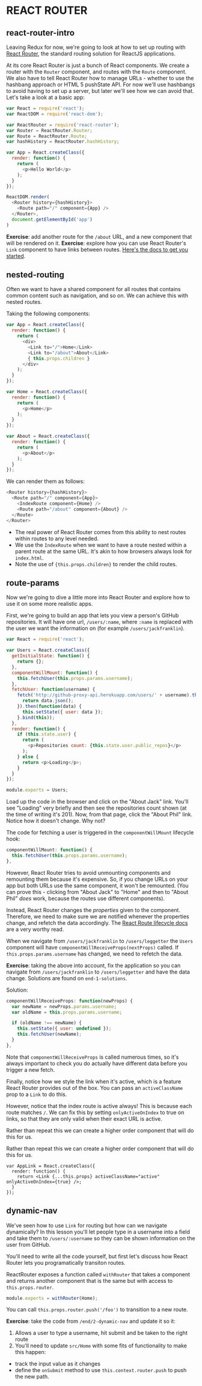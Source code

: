 # REACT ROUTER

## react-router-intro

Leaving Redux for now, we're going to look at how to set up routing with [React Router](https://github.com/reactjs/react-router), the standard routing solution for ReactJS applications.

At its core React Router is just a bunch of React components. We create a router with the `Router` component, and routes with the `Route` component. We also have to tell React Router how to manage URLs - whether to use the hashbang approach or HTML 5 pushState API. For now we'll use hashbangs to avoid having to set up a server, but later we'll see how we can avoid that. Let's take a look at a basic app:

```js
var React = require('react');
var ReactDOM = require('react-dom');

var ReactRouter = require('react-router');
var Router = ReactRouter.Router;
var Route = ReactRouter.Route;
var hashHistory = ReactRouter.hashHistory;

var App = React.createClass({
  render: function() {
    return (
      <p>Hello World</p>
    );
  }
});

ReactDOM.render(
  <Router history={hashHistory}>
    <Route path="/" component={App} />
  </Router>,
  document.getElementById('app')
)
```

__Exercise__: add another route for the `/about` URL, and a new component that will be rendered on it.
__Exercise__: explore how you can use React Router's `Link` component to have links between routes. [Here's the docs to get you started](https://github.com/reactjs/react-router/blob/master/docs/API.md#link).

## nested-routing

Often we want to have a shared component for all routes that contains common content such as navigation, and so on. We can achieve this with nested routes.

Taking the following components:

```js
var App = React.createClass({
  render: function() {
    return (
      <div>
        <Link to="/">Home</Link>
        <Link to="/about">About</Link>
        { this.props.children }
      </div>
    );
  }
});

var Home = React.createClass({
  render: function() {
    return (
      <p>Home</p>
    );
  }
});

var About = React.createClass({
  render: function() {
    return (
      <p>About</p>
    );
  }
});
```

We can render them as follows:

```js
<Router history={hashHistory}>
  <Route path="/" component={App}>
    <IndexRoute component={Home} />
    <Route path="/about" component={About} />
  </Route>
</Router>
```

- The real power of React Router comes from this ability to nest routes within routes to any level needed.
- We use the `IndexRoute` when we want to have a route nested within a parent route at the same URL. It's akin to how browsers always look for `index.html`.
- Note the use of `{this.props.children}` to render the child routes.

## route-params

Now we're going to dive a little more into React Router and explore how to use it on some more realistic apps.

First, we're going to build an app that lets you view a person's GitHub repositories. It will have one url, `/users/:name`, where `:name` is replaced with the user we want the information on (for example `/users/jackfranklin`).

```js
var React = require('react');

var Users = React.createClass({
  getInitialState: function() {
    return {};
  },
  componentWillMount: function() {
    this.fetchUser(this.props.params.username);
  },
  fetchUser: function(username) {
    fetch('http://github-proxy-api.herokuapp.com/users/' + username).then(function(data) {
      return data.json();
    }).then(function(data) {
      this.setState({ user: data });
    }.bind(this));
  },
  render: function() {
    if (this.state.user) {
      return (
        <p>Repositories count: {this.state.user.public_repos}</p>
      );
    } else {
      return <p>Loading</p>;
    }
  }
});

module.exports = Users;
```

Load up the code in the browser and click on the "About Jack" link. You'll see "Loading" very briefly and then see the repositories count shown (at the time of writing it's 201). Now, from that page, click the "About Phil" link. Notice how it doesn't change. Why not?

The code for fetching a user is triggered in the `componentWillMount` lifecycle hook:

```js
componentWillMount: function() {
  this.fetchUser(this.props.params.username);
},
```

However, React Router tries to avoid unmounting components and remounting them because it's expensive. So, if you change URLs on your app but both URLs use the same component, it won't be remounted. (You can prove this - clicking from "About Jack" to "Home" and then to "About Phil" _does_ work, because the routes use different components).

Instead, React Router changes the _properties_ given to the component. Therefore, we need to make sure we are notified whenever the properties change, and refetch the data accordingly. The [React Route lifecycle docs](https://github.com/reactjs/react-router/blob/master/docs/guides/ComponentLifecycle.md) are a very worthy read.

When we navigate from `/users/jackfranklin` to `/users/leggetter` the `Users` component will have `componentWillReceiveProps(nextProps)` called. If `this.props.params.username` has changed, we need to refetch the data.

__Exercise__: taking the above into account, fix the application so you can navigate from `/users/jackfranklin` to `/users/leggetter` and have the data change. Solutions are found on `end-1-solutions`.

Solution:

```js
componentWillReceiveProps: function(newProps) {
  var newName = newProps.params.username;
  var oldName = this.props.params.username;

  if (oldName !== newName) {
    this.setState({ user: undefined });
    this.fetchUser(newName);
  }
},
```

Note that `componentWillReceiveProps` is called numerous times, so it's always important to check you do actually have different data before you trigger a new fetch.

Finally, notice how we style the link when it's active, which is a feature React Router provides out of the box. You can pass an `activeClassName` prop to a `Link` to do this.

However, notice that the index route is active always! This is because each route matches `/`. We can fix this by setting `onlyActiveOnIndex` to true on links, so that they are only valid when their exact URL is active.

Rather than repeat this we can create a higher order component that will do this for us.

Rather than repeat this we can create a higher order component that will do this for us.

```
var AppLink = React.createClass({
  render: function() {
    return <Link {...this.props} activeClassName="active" onlyActiveOnIndex={true} />;
  }
});
```


## dynamic-nav

We've seen how to use `Link` for routing but how can we navigate dynamically? In this lesson you'll let people type in a username into a field and take them to `/users/:username` so they can be shown information on the user from GitHub.

You'll need to write all the code yourself, but first let's discuss how React Router lets you programatically transiton routes.

ReactRouter exposes a function called `withRouter` that takes a component and returns another component that is the same but with access to `this.props.router`.


```js
module.exports = withRouter(Home);
```

You can call `this.props.router.push('/foo')` to transition to a new route.

__Exercise__: take the code from `/end/2-dynamic-nav` and update it so it:

1. Allows a user to type a username, hit submit and be taken to the right route
2. You'll need to update `src/Home` with some fits of functionality to make this happen:
  - track the input value as it changes
  - define the `onSubmit` method to use `this.context.router.push` to push the new path.

